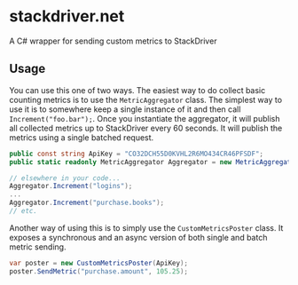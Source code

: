 stackdriver.net
===============

A C# wrapper for sending custom metrics to StackDriver

## Usage

You can use this one of two ways. The easiest way to do collect basic counting metrics is to use the ```MetricAggregator``` class. The simplest way to use it is to somewhere keep a single instance of it and then call ```Increment("foo.bar");```. Once you instantiate the aggregator, it will publish all collected metrics up to StackDriver every 60 seconds. It will publish the metrics using a single batched request.

```csharp
public const string ApiKey = "CO32DCH55D0KVHL2R6MO434CR46PFSDF";
public static readonly MetricAggregator Aggregator = new MetricAggregator(ApiKey);

// elsewhere in your code...
Aggregator.Increment("logins");
...
Aggregator.Increment("purchase.books");
// etc.
```


Another way of using this is to simply use the ```CustomMetricsPoster``` class. It exposes a synchronous and an async version of both single and batch metric sending.

```csharp
var poster = new CustomMetricsPoster(ApiKey);
poster.SendMetric("purchase.amount", 105.25);
```
